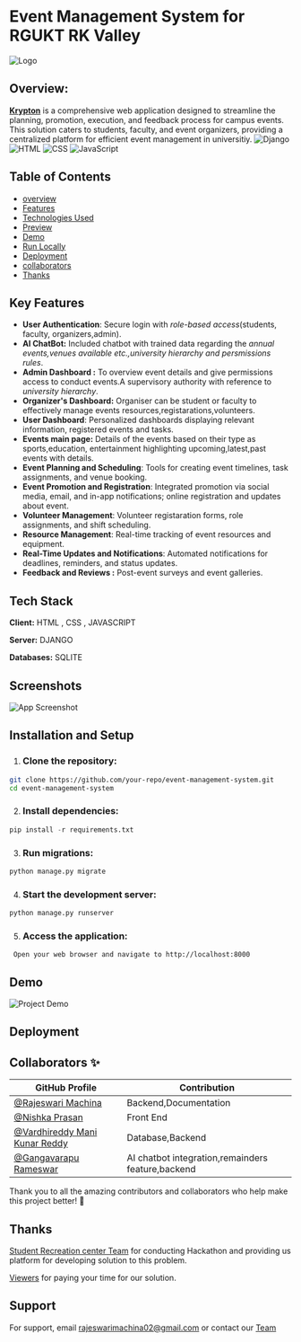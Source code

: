 # Event Management System for RGUKT RK Valley
![Logo](https://dev-to-uploads.s3.amazonaws.com/uploads/articles/th5xamgrr6se0x5ro4g6.png)
## Overview:
[**Krypton**](https://via.placeholder.com/10/00b48a?text=+) is a comprehensive web application  designed to streamline the planning, promotion, execution, and feedback process for campus events. This solution caters to students, faculty, and event organizers, providing a centralized platform for efficient event management in universitiy.
![Django](https://img.shields.io/badge/Django-5.0.7-green) ![HTML](https://img.shields.io/badge/HTML-5-orange) ![CSS](https://img.shields.io/badge/CSS-3-blue) ![JavaScript](https://img.shields.io/badge/JavaScript-ES7-yellow)
## Table of Contents
- [overview](#Overview)
- [Features](#Key-Features)
- [Technologies Used](#Tech-Stack)
- [Preview](#Screenshots)
- [ Demo](#Demo)
- [Run Locally](#Installation-and-Setup)
- [Deployment](#Deployment)
- [collaborators](#collaborators)
- [Thanks](#Thanks)


## Key Features

- **User Authentication**: Secure login with *role-based access*(students, faculty, organizers,admin).
- **AI ChatBot:** Included chatbot with trained data regarding the *annual events,venues available etc.,university hierarchy and persmissions rules*.
- **Admin Dashboard :** To overview event details and give permissions access to conduct events.A supervisory authority with reference to *university hierarchy*.
- **Organizer's Dashboard:** Organiser can be student or faculty to effectively manage  events resources,registarations,volunteers.
- **User Dashboard**: Personalized dashboards displaying relevant information, registered events and tasks.
- **Events main page:** Details of the events based on their type as sports,education, entertainment highlighting upcoming,latest,past events with details.
- **Event Planning and Scheduling**: Tools for creating event timelines, task assignments, and venue booking.
- **Event Promotion and Registration**: Integrated promotion via social media, email, and in-app notifications; online registration and updates about event.
- **Volunteer Management**: Volunteer registaration forms, role assignments, and shift scheduling.
- **Resource Management**: Real-time tracking of event resources and equipment.
- **Real-Time Updates and Notifications**: Automated notifications for deadlines, reminders, and status updates.
- **Feedback and Reviews :** Post-event surveys and event galleries.


## Tech Stack

**Client:** HTML , CSS , JAVASCRIPT

**Server:** DJANGO 

**Databases:** SQLITE


## Screenshots

![App Screenshot](https://via.placeholder.com/468x300?text=App+Screenshot+Here)

## Installation and Setup
 1. ### Clone the repository:
``` bash 
git clone https://github.com/your-repo/event-management-system.git
cd event-management-system
```
 2. ### Install dependencies:
```python
pip install -r requirements.txt
```
 3. ### Run migrations:
```python 
python manage.py migrate
```
 4. ### Start the development server:
```bash
python manage.py runserver
```
 5. ### Access the application:
``` Open your web browser and navigate to http://localhost:8000```

## Demo
![Project Demo]()




## Deployment


## Collaborators ✨

| GitHub Profile                 |        Contribution    |
|--------------------------------------------|-----------------|
|[@Rajeswari Machina ](https://github.com/Rajeswari-Machina)           | Backend,Documentation  |
|[@Nishka Prasan](https://github.com/NishkaPrasan)     | Front End     |
| [@Vardhireddy Mani Kunar Reddy](https://github.com/Mani1655B)             |Database,Backend |
| [@Gangavarapu Rameswar](https://github.com/RamEswar78)     | AI chatbot integration,remainders feature,backend    |


Thank you to all the amazing contributors and collaborators who help make this project better! 🙌
##  Thanks 
[Student Recreation center Team](https://github.com/Student-Recreation-Center-CSE-RKV/SRC-s-Hackathon/tree/main?tab=readme-ov-file#problem-statement) for conducting Hackathon and providing us platform for developing solution to this problem.

[Viewers]() for paying your time for our solution.

## Support

For support, email rajeswarimachina02@gmail.com or contact our [Team](#Collaborators)
